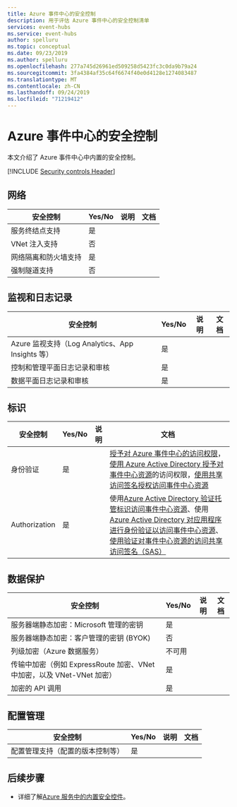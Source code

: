 ```yaml
---
title: Azure 事件中心的安全控制
description: 用于评估 Azure 事件中心的安全控制清单
services: event-hubs
ms.service: event-hubs
author: spelluru
ms.topic: conceptual
ms.date: 09/23/2019
ms.author: spelluru
ms.openlocfilehash: 277a745d26961ed509258d5423fc3c0da9b79a24
ms.sourcegitcommit: 3fa4384af35c64f6674f40e0d4128e1274083487
ms.translationtype: MT
ms.contentlocale: zh-CN
ms.lasthandoff: 09/24/2019
ms.locfileid: "71219412"
---
```

# <a name="security-controls-for-azure-event-hubs"></a>Azure 事件中心的安全控制

本文介绍了 Azure 事件中心中内置的安全控制。

[!INCLUDE [Security controls Header](../../includes/security-controls-header.md)]

## <a name="network"></a>网络

| 安全控制 | Yes/No | 说明 | 文档 |
|---|---|--|--|
| 服务终结点支持| 是 |  |  |
| VNet 注入支持| 否 | |  |
| 网络隔离和防火墙支持| 是 |  |  |
| 强制隧道支持| 否 |  |  |

## <a name="monitoring--logging"></a>监视和日志记录

| 安全控制 | Yes/No | 说明| 文档 |
|---|---|--|--|
| Azure 监视支持（Log Analytics、App Insights 等）| 是 | |  |
| 控制和管理平面日志记录和审核| 是 |  |  |
| 数据平面日志记录和审核| 是 |   |  |

## <a name="identity"></a>标识

| 安全控制 | Yes/No | 说明| 文档 |
|---|---|--|--|
| 身份验证| 是 | | [授予对 Azure 事件中心的访问权限](authorize-access-event-hubs.md)，[使用 Azure Active Directory 授予对事件中心资源](authorize-access-azure-active-directory.md)的访问权限，[使用共享访问签名授权访问事件中心资源](authorize-access-shared-access-signature.md) |
| Authorization|  是 | | 使用[Azure Active Directory 验证托管标识访问事件中心资源](authenticate-managed-identity.md)、使用[Azure Active Directory 对应用程序进行身份验证以访问事件中心资源](authenticate-application.md)、[使用验证对事件中心资源的访问共享访问签名（SAS）](authenticate-shared-access-signature.md) |

## <a name="data-protection"></a>数据保护

| 安全控制 | Yes/No | 说明 | 文档 |
|---|---|--|--|
| 服务器端静态加密：Microsoft 管理的密钥 |  是 | |  |
| 服务器端静态加密：客户管理的密钥 (BYOK) | 否 |  |  |
| 列级加密（Azure 数据服务）| 不可用 | |  |
| 传输中加密（例如 ExpressRoute 加密、VNet 中加密，以及 VNet-VNet 加密）| 是 | |  |
| 加密的 API 调用| 是 |  |  |

## <a name="configuration-management"></a>配置管理

| 安全控制 | Yes/No | 说明| 文档 |
|---|---|--|--|
| 配置管理支持（配置的版本控制等）| 是 | |  |

## <a name="next-steps"></a>后续步骤

- 详细了解[Azure 服务中的内置安全控件](../security/fundamentals/security-controls.md)。
